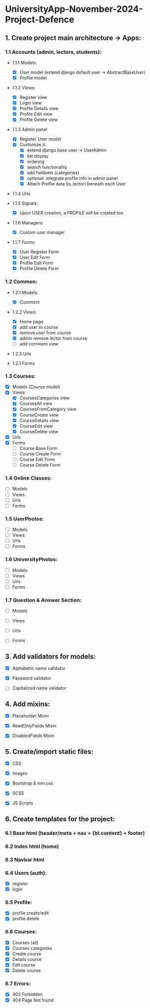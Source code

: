# UniversityApp-November-2024-Project-Defence


## 1. Create project main architecture -> Apps:

### 1.1 Accounts (admin, lectors, students):
- 1.1.1 Models:
  - [x] User model (extend django default user -> AbstractBaseUser)
  - [x] Profile model

- 1.1.2 Views:
  - [x] Register view
  - [x] Login view
  - [x] Profile Details view
  - [x] Profile Edit view
  - [x] Profile Delete view

- 1.1.3 Admin panel
  - [x] Register User model
  - [x] Customize it:
    - [x] extend django base user -> UserAdmin
    - [x] list display
    - [x] ordering
    - [x] search functionality
    - [x] add fieldsets (categories)
    - [x] optional: integrate profile info in admin panel
    - [x] Attach Profile data (is_lector) beneath each User

- 1.1.4 Urls

- 1.1.5 Signals:
  - [x] Upon USER creation, a PROFILE will be created too

- 1.1.6 Managers:
  - [x] Custom user manager 

- 1.1.7 Forms:
  - [x] User Register Form
  - [x] User Edit Form
  - [x] Profile Edit Form
  - [x] Profile Delete Form

### 1.2 Common:
- 1.2.1 Models:
  - [x] Comment
  
- 1.2.2 Views: 
    - [x] Home page
    - [x] add user to course
    - [x] remove user from course
    - [x] admin remove lector from course
    - [ ] add comment view

- 1.2.3 Urls

- 1.2.1 Forms

### 1.3 Courses:
- [x] Models (Course model)
- [x] Views
  - [x] CoursesCategories view
  - [x] CoursesAll view
  - [x] CoursesFromCategory view
  - [x] CourseCreate view
  - [x] CourseDetails view
  - [x] CourseEdit view
  - [x] CourseDelete view
- [x] Urls
- [x] Forms
  - [ ] Course Base Form
  - [ ] Course Create Form
  - [ ] Course Edit Form
  - [ ] Course Delete Form

### 1.4 Online Classes:
- [ ] Models
- [ ] Views
- [ ] Urls
- [ ] Forms

### 1.5 UserPhotos:
- [ ] Models
- [ ] Views
- [ ] Urls
- [ ] Forms

### 1.6 UniversityPhotos:
- [ ] Models
- [ ] Views
- [ ] Urls
- [ ] Forms

### 1.7 Question & Answer Section:
- [ ] Models
- [ ] Views
- [ ] Urls
- [ ] Forms


## 3. Add validators for models:
- [x] Alphabetic name validator
- [x] Password validator
- [ ] Capitalized name validator


## 4. Add mixins:
- [x] Placeholder Mixin
- [x] ReadOnlyFields Mixin
- [x] DisabledFields Mixin


## 5. Create/import static files:
- [x] CSS
- [x] Images
- [x] Bootstrap & min.css
- [x] SCSS
- [x] JS Scripts


## 6. Create templates for the project:

### 6.1 Base html (header/meta + nav + {bl.content} + footer)
### 6.2 Index html (home)
### 6.3 Navbar html

### 6.4 Users (auth):
- [x] register
- [x] login

### 6.5 Profile:
- [x] profile create/edit
- [x] profile delete

### 6.6 Courses:
- [x] Courses (all)
- [x] Courses categories
- [x] Create course
- [x] Details course
- [x] Edit course
- [x] Delete course

### 6.7 Errors:
- [x] 403 Forbidden
- [x] 404 Page Not found
